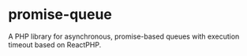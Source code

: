 # promise-queue
A PHP library for asynchronous, promise-based queues with execution timeout based on ReactPHP.
